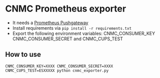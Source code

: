 # CNMC Prometheus exporter

- It needs a [Prometheus Pushgateway](https://github.com/prometheus/pushgateway)
- Install requirements via `pip install -r requirements.txt`
- Export the following environment variables: CNMC_CONSUMER_KEY CNMC_CONSUMER_SECRET and CNMC_CUPS_TEST

## How to use

```shell
CNMC_CONSUMER_KEY=XXXX CNMC_CONSUMER_SECRET=XXXX CNMC_CUPS_TEST=ESXXXXX python cnmc_exporter.py
```
